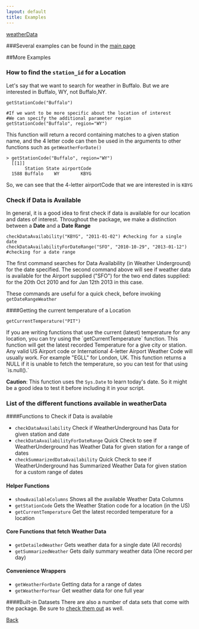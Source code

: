 ```yaml
---
layout: default
title: Examples
---
```


[weatherData](index.html)

###Several examples can be found in the [main page](index.html#moreexamples)

##More Examples


### How to find the `station_id` for a Location

Let's say that we want to search for weather in Buffalo. But we are interested in Buffalo, WY, not Buffalo,NY.

    getStationCode("Buffalo")
    
	#If we want to be more specific about the location of interest
	#We can specify the additional parameter region
    getStationCode("Buffalo", region="WY") 
	
This function will return a record containing matches to a given station name, and the 4 letter code can then be used in the arguments to other functions such as <code>getWeatherForDate()</code>

    > getStationCode("Buffalo", region="WY") 	  
	  [[1]]
	       Station State airportCode
	  1588 Buffalo    WY        KBYG
	  
So, we can see that the 4-letter airportCode that we are interested in is <code>KBYG</code></p>
  
  

  <h3>
  <a name="check-if-data-is-available" class="anchor" href="#check-if-data-is-available"><span class="octicon octicon-link"></span></a>Check if Data is Available</h3>

  <p>In general, it is a good idea to first check if data is available for our location and dates of interest. Throughout the package, we make a distinction between a <strong>Date</strong> and a <strong>Date Range</strong></p>

    checkDataAvailability("KBYG", "2011-01-02") #checking for a single date
    checkDataAvailabilityForDateRange("SFO", "2010-10-29", "2013-01-12") #checking for a date range

  <p>The first command searches for Data Availability (in Weather Underground) for the date specified.
  The second command above will see if weather data is available for the Airport supplied ("SFO") for the two end dates supplied: for the 20th Oct 2010 and for Jan 12th 2013 in this case.</p>

  <p>These commands are useful for a quick check, before invoking <code>getDateRangeWeather</code></p>

####Getting the current temperature of a Location

    getCurrentTemperature("PIT")

  <p>If you are writing functions that use the current (latest) temperature for any location, you can try using the
 `getCurrentTemperature` function. This function will get the latest recorded Temperature for a give city or station. Any valid US Airport code or International 4-letter Airport Weather Code will usually work. For example "EGLL" for London, UK. This function returns a NULL if it is unable to fetch the temperature, so you can test for that using `is.null().`

  **Caution**: This function uses the `Sys.Date` to learn today's date. So it might be a good idea to test it before including it in your script.
  
### List of the different functions available in weatherData

####Functions to Check if Data is available
* `checkDataAvailability`	Check if WeatherUnderground has Data for given station and date
* `checkDataAvailabilityForDateRange`	Quick Check to see if WeatherUnderground has Weather Data for given station for a range of dates
* `checkSummarizedDataAvailability`	Quick Check to see if WeatherUnderground has Summarized Weather Data for given station for a custom range of dates


#### Helper Functions
* `showAvailableColumns`	Shows all the available Weather Data Columns
* `getStationCode`	Gets the Weather Station code for a location (in the US)
* `getCurrentTemperature`	Get the latest recorded temperature for a location


#### Core Functions that fetch Weather Data
* `getDetailedWeather`	Gets weather data for a single date (All records)
* `getSummarizedWeather`	Gets daily summary weather data (One record per day)

#### Convenience Wrappers

* `getWeatherForDate`	Getting data for a range of dates
* `getWeatherForYear`	Get weather data for one full year


####Built-in Datasets
There are also a number of data sets that come with the package. Be sure to [check them out](builtin.html) as well.

[Back](index.html)

